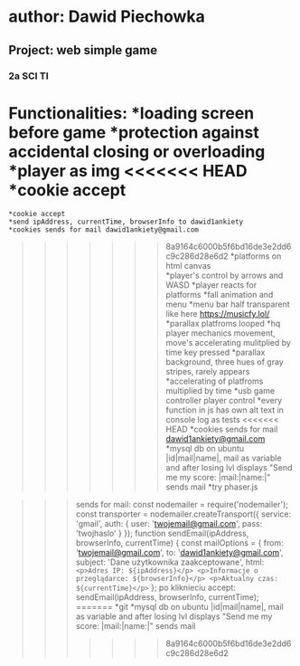 # author: Dawid Piechowka
## Project: web simple game
### 2a SCI TI

Functionalities:
*loading screen before game
*protection against accidental closing or overloading
*player as img
<<<<<<< HEAD
*cookie accept
=======
    *cookie accept
    *send ipAddress, currentTime, browserInfo to dawid1ankiety
    *cookies sends for mail dawid1ankiety@gmail.com
>>>>>>> 8a9164c6000b5f6bd16de3e2dd6c9c286d28e6d2
    *platforms on html canvas     
    *player's control by arrows and WASD
    *player reacts for platforms
    *fall animation and menu
    *menu bar half transparent like here https://musicfy.lol/
    *parallax platfroms looped
    *hq player mechanics movement, move's accelerating mulitplied by time key pressed
    *parallax background, three hues of gray stripes, rarely appears
    *accelerating of platfroms multiplied by time 
    *usb game controller player control
    *every function in js has own alt text in console log as tests
<<<<<<< HEAD
    *cookies sends for mail dawid1ankiety@gmail.com
    *mysql db on ubuntu |id|mail|name|, mail as variable and after losing lvl displays "Send me my score: |mail:|name:|"      sends mail
    *try phaser.js

>>>sends for mail:
const nodemailer = require('nodemailer');
const transporter = nodemailer.createTransport({
    service: 'gmail',
    auth: {
        user: 'twojemail@gmail.com',
        pass: 'twojhaslo'
    }
});
function sendEmail(ipAddress, browserInfo, currentTime) {
    const mailOptions = {
        from: 'twojemail@gmail.com',
        to: 'dawid1ankiety@gmail.com',
        subject: 'Dane użytkownika zaakceptowane',
        html: `
            <p>Adres IP: ${ipAddress}</p>
            <p>Informacje o przeglądarce: ${browserInfo}</p>
            <p>Aktualny czas: ${currentTime}</p>
        `
    };
>>>po kliknieciu accept:
sendEmail(ipAddress, browserInfo, currentTime);
=======
    *git 
    *mysql db on ubuntu |id|mail|name|, mail as variable and after losing lvl displays "Send me my score: |mail:|name:|"      sends mail
>>>>>>> 8a9164c6000b5f6bd16de3e2dd6c9c286d28e6d2
